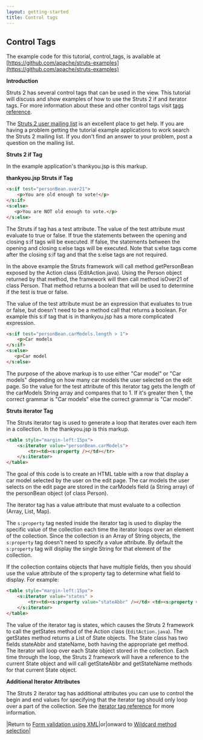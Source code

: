 ```yaml
---
layout: getting-started
title: Control tags
---
```

## Control Tags

The example code for this tutorial, control_tags, is available at [https://github.com/apache/struts-examples](https://github.com/apache/struts-examples)

__Introduction__

Struts 2 has several control tags that can be used in the view. This tutorial will discuss and show examples of how to use the Struts 2 if and iterator tags. For more information about these and other control tags visit [tags reference](http://cwiki.apache.org/confluence/display/WW/Generic+Tag+Reference).

The [Struts 2 user mailing list](http://struts.apache.org/mail.html) is an excellent place to get help. If you are having a problem getting the tutorial example applications to work search the Struts 2 mailing list. If you don't find an answer to your problem, post a question on the mailing list.

__Struts 2 if Tag__

In the example application's thankyou.jsp is this markup.

**thankyou.jsp Struts if Tag**

```html
<s:if test="personBean.over21">
    <p>You are old enough to vote!</p>
</s:if>
<s:else>
   <p>You are NOT old enough to vote.</p>
</s:else>
```

The Struts if tag has a test attribute. The value of the test attribute must evaluate to true or false. If true the statements between the opening and closing s:if tags will be executed. If false, the statements between the opening and closing s:else tags will be executed. Note that s:else tags come after the closing s:if tag and that the s:else tags are not required.

In the above example the Struts framework will call method getPersonBean exposed by the Action class (EditAction.java). Using the Person object returned by that method, the framework will then call method isOver21 of class Person. That method returns a boolean that will be used to determine if the test is true or false.

The value of the test attribute must be an expression that evaluates to true or false, but doesn't need to be a method call that returns a boolean. For example this s:if tag that is in thankyou.jsp has a more complicated expression.

```html
<s:if test="personBean.carModels.length > 1">
    <p>Car models
</s:if>
<s:else>
   <p>Car model
</s:else>
```

The purpose of the above markup is to use either "Car model" or "Car models" depending on how many car models the user selected on the edit page. So the value for the test attribute of this iterator tag gets the length of the carModels String array and compares that to 1. If it's greater then 1, the correct grammar is "Car models" else the correct grammar is "Car model".

__Struts iterator Tag__

The Struts iterator tag is used to generate a loop that iterates over each item in a collection. In the thankyou.jsp is this markup.

```html
<table style="margin-left:15px">
    <s:iterator value="personBean.carModels">
        <tr><td><s:property /></td></tr>
    </s:iterator>
</table>
```

The goal of this code is to create an HTML table with a row that display a car model selected by the user on the edit page. The car models the user selects on the edit page are stored in the carModels field (a String array) of the personBean object (of class Person).

The iterator tag has a value attribute that must evaluate to a collection (Array, List, Map).

The `s:property` tag nested inside the iterator tag is used to display the specific value of the collection each time the iterator loops over an element of the collection. Since the collection is an Array of String objects, the `s:property` tag doesn't need to specify a value attribute. By default the `s:property` tag will display the single String for that element of the collection.

If the collection contains objects that have multiple fields, then you should use the value attribute of the s:property tag to determine what field to display. For example:

```html
<table style="margin-left:15px">
    <s:iterator value="states" >	
        <tr><td><s:property value="stateAbbr" /></td> <td><s:property value="stateName" /></tr>
    </s:iterator>
</table>
```

The value of the iterator tag is states, which causes the Struts 2 framework to call the getStates method of the Action class (`EditAction.java`). The getStates method returns a List of State objects. The State class has two fields stateAbbr and stateName, both having the appropriate get method. The iterator will loop over each State object stored in the collection. Each time through the loop, the Struts 2 framework will have a reference to the current State object and will call getStateAbbr and getStateName methods for that current State object.

__Additional Iterator Attributes__

The Struts 2 iterator tag has additional attributes you can use to control the begin and end values for specifying that the iterator tag should only loop over a part of the collection. See the [iterator tag reference](https://cwiki.apache.org/confluence/display/WW/iterator) for more information.

|Return to [Form validation using XML](form-validation-using-xml.md)|or|onward to [Wildcard method selection](wildcard-method-selection.html)|
